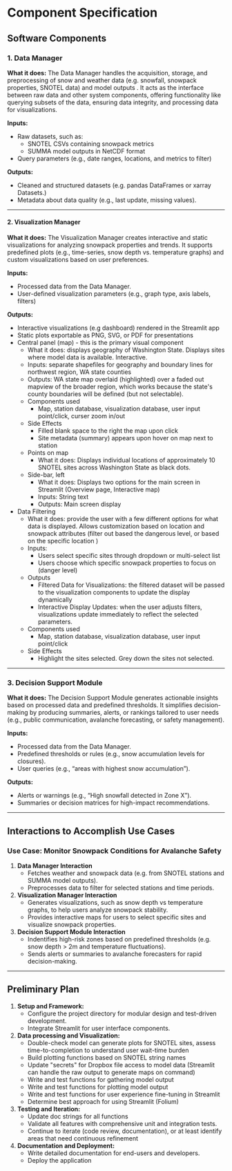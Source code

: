# Component Specification

## Software Components

### 1. Data Manager
**What it does:**
The Data Manager handles the acquisition, storage, and preprocessing of snow and weather data (e.g. snowfall, snowpack properties, SNOTEL data) and model outputs . It acts as the interface between raw data and other system components, offering functionality like querying subsets of the data, ensuring data integrity, and processing data for visualizations.  

**Inputs:**
- Raw datasets, such as:
	- SNOTEL CSVs containing snowpack metrics
	- SUMMA model outputs in NetCDF format
- Query parameters (e.g., date ranges, locations, and metrics to filter)

**Outputs:**
- Cleaned and structured datasets (e.g. pandas DataFrames or xarray Datasets.)
- Metadata about data quality (e.g., last update, missing values).
___

#### 2. Visualization Manager
**What it does:** 
The Visualization Manager creates interactive and static visualizations for analyzing snowpack properties and trends. It supports predefined plots (e.g., time-series, snow depth vs. temperature graphs) and custom visualizations based on user preferences.

**Inputs:**
- Processed data from the Data Manager.
- User-defined visualization parameters (e.g., graph type, axis labels, filters)

**Outputs:**
- Interactive visualizations (e.g dashboard) rendered in the Streamlit app   
- Static plots exportable as PNG, SVG, or PDF for presentations
- Central panel (map) - this is the primary visual component
	- What it does: displays geography of Washington State. Displays sites where model data is available. Interactive.
	- Inputs: separate shapefiles for geography and boundary lines for northwest region, WA state counties
	- Outputs: WA state map overlaid (highlighted) over a faded out mapview of the broader region, which works because the state's county boundaries will be defined (but not selectable). 
	- Components used
		- Map, station database, visualization database, user input point/click, curser zoom in/out
	- Side Effects
		- Filled blank space to the right the map upon click
		- Site metadata (summary) appears upon hover on map next to station
	- Points on map
		- What it does: Displays individual locations of approximately 10 SNOTEL sites across Washington State as black dots. 
	- Side-bar, left
		- What it does: Displays two options for the main screen in Streamlit (Overview page, Interactive map)
		- Inputs: String text
		- Outputs: Main screen display
- Data Filtering
	- What it does: provide the user with a few different options for what data is displayed. Allows customization based on location and snowpack attributes (filter out based the dangerous level, or based on the specific location )
	- Inputs:
		- Users select specific sites through dropdown or multi-select list 
		- Users choose which specific snowpack properties to focus on (danger level)
	- Outputs
		- Filtered Data for Visualizations: the filtered dataset will be passed to the visualization components to update the display dynamically
		- Interactive Display Updates: when the user adjusts filters, visualizations update immediately to reflect the selected parameters.
	- Components used
		- Map, station database, visualization database, user input point/click
	- Side Effects
		- Highlight the sites selected. Grey down the sites not selected.
___

### 3. Decision Support Module
**What it does:**
The Decision Support Module generates actionable insights based on processed data and predefined thresholds. It simplifies decision-making by producing summaries, alerts, or rankings tailored to user needs (e.g., public communication, avalanche forecasting, or safety management).  

**Inputs:**
- Processed data from the Data Manager.
- Predefined thresholds or rules (e.g., snow accumulation levels for closures).
- User queries (e.g., “areas with highest snow accumulation”).

**Outputs:**
- Alerts or warnings (e.g., “High snowfall detected in Zone X”).
- Summaries or decision matrices for high-impact recommendations.
___

## Interactions to Accomplish Use Cases
### Use Case: Monitor Snowpack Conditions for Avalanche Safety
1. **Data Manager Interaction**
	- Fetches weather and snowpack data (e.g. from SNOTEL stations and SUMMA model outputs).
	- Preprocesses data to filter for selected stations and time periods.
2. **Visualization Manager Interaction**
	- Generates visualizations, such as snow depth vs temperature graphs, to help users analyze snowpack stability.
	- Provides interactive maps for users to select specific sites and visualize snowpack properties.
3. **Decision Support Module Interaction**
	- Indentifies high-risk zones based on predefined thresholds (e.g. snow depth > 2m and temperature fluctuations).
	- Sends alerts or summaries to avalanche forecasters for rapid decision-making.
___

## Preliminary Plan
1. **Setup and Framework:**
	- Configure the project directory for modular design and test-driven development.  
   - Integrate Streamlit for user interface components.
2. **Data processing and Visualization:**
	- Double-check model can generate plots for SNOTEL sites, assess time-to-completion to understand user wait-time burden
	- Build plotting functions based on SNOTEL string names
	- Update "secrets" for Dropbox file access to model data (Streamlit can handle the raw output to generate maps on command)
	- Write and test functions for gathering model output
	- Write and test functions for plotting model output
	- Write and test functions for user experience fine-tuning in Streamlit
	- Determine best approach for using Streamlit (Folium)
3. **Testing and Iteration:**
	- Update doc strings for all functions
	- Validate all features with comprehensive unit and integration tests.  
	- Continue to iterate (code review, documentation), or at least identify areas that need continuous refinement
4. **Documentation and Deployment:**
	- Write detailed documentation for end-users and developers.  
   	- Deploy the application